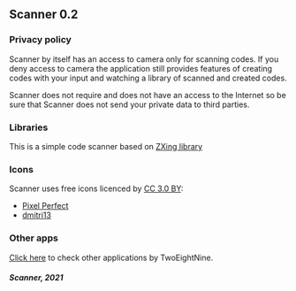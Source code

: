 ## Scanner 0.2

### Privacy policy

Scanner by itself has an access to camera only for scanning codes. If you deny access to camera the application 
still provides features of creating codes with your input and watching a library of scanned and created codes.

Scanner does not require and does not have an access to the Internet so be sure that Scanner does not 
send your private data to third parties.

### Libraries

This is a simple code scanner based on [ZXing library](https://github.com/zxing/zxing)

### Icons

Scanner uses free icons licenced by [CC 3.0 BY](http://creativecommons.org/licenses/by/3.0/):

* [Pixel Perfect](https://www.flaticon.com/authors/pixel-perfect)
* [dmitri13](https://www.flaticon.com/authors/dmitri13)

### Other apps

[Click here](https://play.google.com/store/apps/developer?id=TwoEightNine) to check other applications by TwoEightNine.

##### Scanner, 2021 